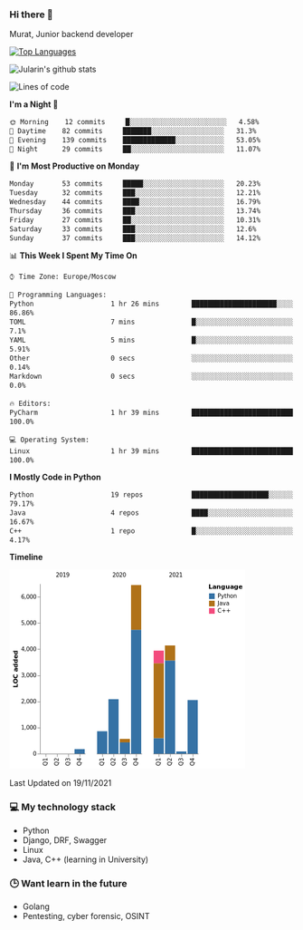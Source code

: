 ### Hi there 👋

Murat, Junior backend developer

[![Top Languages](https://github-readme-stats.vercel.app/api/top-langs/?username=Jularin&layout=compact)]()

![Jularin's github stats](https://github-readme-stats.vercel.app/api?username=Jularin&show_icons=true&include_all_commits=true&count_private=true)

<!--START_SECTION:waka-->
![Lines of code](https://img.shields.io/badge/From%20Hello%20World%20I%27ve%20Written-20356%20lines%20of%20code-blue)

**I'm a Night 🦉** 

```text
🌞 Morning    12 commits     █░░░░░░░░░░░░░░░░░░░░░░░░   4.58% 
🌆 Daytime    82 commits     ███████░░░░░░░░░░░░░░░░░░   31.3% 
🌃 Evening    139 commits    █████████████░░░░░░░░░░░░   53.05% 
🌙 Night      29 commits     ██░░░░░░░░░░░░░░░░░░░░░░░   11.07%

```
📅 **I'm Most Productive on Monday** 

```text
Monday       53 commits     █████░░░░░░░░░░░░░░░░░░░░   20.23% 
Tuesday      32 commits     ███░░░░░░░░░░░░░░░░░░░░░░   12.21% 
Wednesday    44 commits     ████░░░░░░░░░░░░░░░░░░░░░   16.79% 
Thursday     36 commits     ███░░░░░░░░░░░░░░░░░░░░░░   13.74% 
Friday       27 commits     ██░░░░░░░░░░░░░░░░░░░░░░░   10.31% 
Saturday     33 commits     ███░░░░░░░░░░░░░░░░░░░░░░   12.6% 
Sunday       37 commits     ███░░░░░░░░░░░░░░░░░░░░░░   14.12%

```


📊 **This Week I Spent My Time On** 

```text
⌚︎ Time Zone: Europe/Moscow

💬 Programming Languages: 
Python                   1 hr 26 mins        █████████████████████░░░░   86.86% 
TOML                     7 mins              █░░░░░░░░░░░░░░░░░░░░░░░░   7.1% 
YAML                     5 mins              █░░░░░░░░░░░░░░░░░░░░░░░░   5.91% 
Other                    0 secs              ░░░░░░░░░░░░░░░░░░░░░░░░░   0.14% 
Markdown                 0 secs              ░░░░░░░░░░░░░░░░░░░░░░░░░   0.0%

🔥 Editors: 
PyCharm                  1 hr 39 mins        █████████████████████████   100.0%

💻 Operating System: 
Linux                    1 hr 39 mins        █████████████████████████   100.0%

```

**I Mostly Code in Python** 

```text
Python                   19 repos            ███████████████████░░░░░░   79.17% 
Java                     4 repos             ████░░░░░░░░░░░░░░░░░░░░░   16.67% 
C++                      1 repo              █░░░░░░░░░░░░░░░░░░░░░░░░   4.17%

```


**Timeline**

![Chart not found](https://raw.githubusercontent.com/Jularin/Jularin/main/charts/bar_graph.png) 


 Last Updated on 19/11/2021
<!--END_SECTION:waka-->

### 💻 My technology stack
 - Python
 - Django, DRF, Swagger
 - Linux 
 - Java, C++ (learning in University)

### 🕒 Want learn in the future
 - Golang
 - Pentesting, cyber forensic, OSINT
